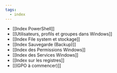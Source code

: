 ```yaml
---
tags:
  - index
---
```


- [[Index PowerShell]]
- [[Utilisateurs, profils et groupes dans Windows]]
- [[Index File system et stockage]]
- [[Index Sauvegarde (Backup)]]
- [[Index des Permissions Windows]]
- [[Index des Services Windows]]
- [[Index sur les registres]]
- [[(GPO à commencer)]]